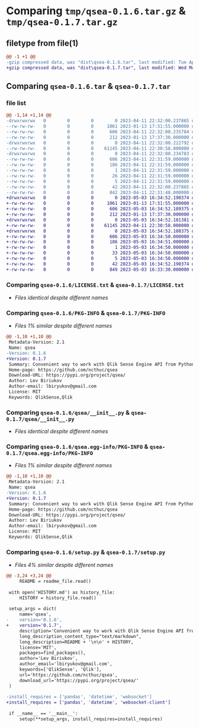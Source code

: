 # Comparing `tmp/qsea-0.1.6.tar.gz` & `tmp/qsea-0.1.7.tar.gz`

## filetype from file(1)

```diff
@@ -1 +1 @@
-gzip compressed data, was "dist\qsea-0.1.6.tar", last modified: Tue Apr 11 22:32:00 2023, max compression
+gzip compressed data, was "dist\qsea-0.1.7.tar", last modified: Wed May  3 16:34:52 2023, max compression
```

## Comparing `qsea-0.1.6.tar` & `qsea-0.1.7.tar`

### file list

```diff
@@ -1,14 +1,14 @@
-drwxrwxrwx   0        0        0        0 2023-04-11 22:32:00.237865 qsea-0.1.6/
--rw-rw-rw-   0        0        0     1061 2023-01-13 17:31:55.000000 qsea-0.1.6/LICENSE.txt
--rw-rw-rw-   0        0        0      606 2023-04-11 22:32:00.235784 qsea-0.1.6/PKG-INFO
--rw-rw-rw-   0        0        0      212 2023-01-13 17:37:30.000000 qsea-0.1.6/README.md
-drwxrwxrwx   0        0        0        0 2023-04-11 22:32:00.222792 qsea-0.1.6/qsea/
--rw-rw-rw-   0        0        0    61145 2023-04-11 22:30:58.000000 qsea-0.1.6/qsea/__init__.py
-drwxrwxrwx   0        0        0        0 2023-04-11 22:32:00.234783 qsea-0.1.6/qsea.egg-info/
--rw-rw-rw-   0        0        0      606 2023-04-11 22:31:59.000000 qsea-0.1.6/qsea.egg-info/PKG-INFO
--rw-rw-rw-   0        0        0      186 2023-04-11 22:31:59.000000 qsea-0.1.6/qsea.egg-info/SOURCES.txt
--rw-rw-rw-   0        0        0        1 2023-04-11 22:31:59.000000 qsea-0.1.6/qsea.egg-info/dependency_links.txt
--rw-rw-rw-   0        0        0       26 2023-04-11 22:31:59.000000 qsea-0.1.6/qsea.egg-info/requires.txt
--rw-rw-rw-   0        0        0        5 2023-04-11 22:31:59.000000 qsea-0.1.6/qsea.egg-info/top_level.txt
--rw-rw-rw-   0        0        0       42 2023-04-11 22:32:00.237865 qsea-0.1.6/setup.cfg
--rw-rw-rw-   0        0        0      842 2023-04-11 22:31:48.000000 qsea-0.1.6/setup.py
+drwxrwxrwx   0        0        0        0 2023-05-03 16:34:52.190374 qsea-0.1.7/
+-rw-rw-rw-   0        0        0     1061 2023-01-13 17:31:55.000000 qsea-0.1.7/LICENSE.txt
+-rw-rw-rw-   0        0        0      606 2023-05-03 16:34:52.189375 qsea-0.1.7/PKG-INFO
+-rw-rw-rw-   0        0        0      212 2023-01-13 17:37:30.000000 qsea-0.1.7/README.md
+drwxrwxrwx   0        0        0        0 2023-05-03 16:34:52.181381 qsea-0.1.7/qsea/
+-rw-rw-rw-   0        0        0    61145 2023-04-11 22:30:58.000000 qsea-0.1.7/qsea/__init__.py
+drwxrwxrwx   0        0        0        0 2023-05-03 16:34:52.188375 qsea-0.1.7/qsea.egg-info/
+-rw-rw-rw-   0        0        0      606 2023-05-03 16:34:50.000000 qsea-0.1.7/qsea.egg-info/PKG-INFO
+-rw-rw-rw-   0        0        0      186 2023-05-03 16:34:51.000000 qsea-0.1.7/qsea.egg-info/SOURCES.txt
+-rw-rw-rw-   0        0        0        1 2023-05-03 16:34:50.000000 qsea-0.1.7/qsea.egg-info/dependency_links.txt
+-rw-rw-rw-   0        0        0       33 2023-05-03 16:34:50.000000 qsea-0.1.7/qsea.egg-info/requires.txt
+-rw-rw-rw-   0        0        0        5 2023-05-03 16:34:50.000000 qsea-0.1.7/qsea.egg-info/top_level.txt
+-rw-rw-rw-   0        0        0       42 2023-05-03 16:34:52.190374 qsea-0.1.7/setup.cfg
+-rw-rw-rw-   0        0        0      849 2023-05-03 16:33:30.000000 qsea-0.1.7/setup.py
```

### Comparing `qsea-0.1.6/LICENSE.txt` & `qsea-0.1.7/LICENSE.txt`

 * *Files identical despite different names*

### Comparing `qsea-0.1.6/PKG-INFO` & `qsea-0.1.7/PKG-INFO`

 * *Files 1% similar despite different names*

```diff
@@ -1,10 +1,10 @@
 Metadata-Version: 2.1
 Name: qsea
-Version: 0.1.6
+Version: 0.1.7
 Summary: Convenient way to work with Qlik Sense Engine API from Python
 Home-page: https://github.com/ncthuc/qsea
 Download-URL: https://pypi.org/project/qsea/
 Author: Lev Biriukov
 Author-email: lbiryukov@gmail.com
 License: MIT
 Keywords: QlikSense,Qlik
```

### Comparing `qsea-0.1.6/qsea/__init__.py` & `qsea-0.1.7/qsea/__init__.py`

 * *Files identical despite different names*

### Comparing `qsea-0.1.6/qsea.egg-info/PKG-INFO` & `qsea-0.1.7/qsea.egg-info/PKG-INFO`

 * *Files 1% similar despite different names*

```diff
@@ -1,10 +1,10 @@
 Metadata-Version: 2.1
 Name: qsea
-Version: 0.1.6
+Version: 0.1.7
 Summary: Convenient way to work with Qlik Sense Engine API from Python
 Home-page: https://github.com/ncthuc/qsea
 Download-URL: https://pypi.org/project/qsea/
 Author: Lev Biriukov
 Author-email: lbiryukov@gmail.com
 License: MIT
 Keywords: QlikSense,Qlik
```

### Comparing `qsea-0.1.6/setup.py` & `qsea-0.1.7/setup.py`

 * *Files 4% similar despite different names*

```diff
@@ -3,24 +3,24 @@
     README = readme_file.read()
 
 with open('HISTORY.md') as history_file:
     HISTORY = history_file.read()
 
 setup_args = dict(
     name='qsea',
-    version='0.1.6',
+    version='0.1.7',
     description='Convenient way to work with Qlik Sense Engine API from Python',
     long_description_content_type="text/markdown",
     long_description=README + '\n\n' + HISTORY,
     license='MIT',
     packages=find_packages(),
     author='Lev Biriukov',
     author_email='lbiryukov@gmail.com',
     keywords=['QlikSense', 'Qlik'],
     url='https://github.com/ncthuc/qsea',
     download_url='https://pypi.org/project/qsea/'
 )
 
-install_requires = ['pandas', 'datetime', 'websocket']
+install_requires = ['pandas', 'datetime', 'websocket-client']
 
 if __name__ == '__main__':
     setup(**setup_args, install_requires=install_requires)
```


